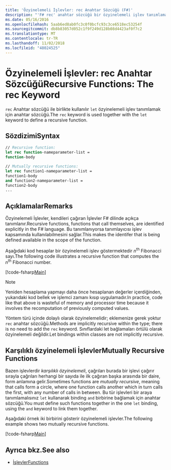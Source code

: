 ```yaml
---
title: 'Özyinelemeli İşlevler: rec Anahtar Sözcüğü (F#)'
description: "'F# rec' anahtar sözcüğü bir özyinelemeli işlev tanımlamak için 'let' anahtar sözcüğü ile nasıl kullanıldığını öğrenin."
ms.date: 05/16/2016
ms.openlocfilehash: 5aab6ed8ab0fc3c0f0bcfc93c3ce6518ec53254f
ms.sourcegitcommit: db8b83057d052c1f9f249d128b08d4423af0f7c2
ms.translationtype: MT
ms.contentlocale: tr-TR
ms.lasthandoff: 11/02/2018
ms.locfileid: "48024525"
---
```

# <a name="recursive-functions-the-rec-keyword"></a><span data-ttu-id="49f76-103">Özyinelemeli İşlevler: rec Anahtar Sözcüğü</span><span class="sxs-lookup"><span data-stu-id="49f76-103">Recursive Functions: The rec Keyword</span></span>

<span data-ttu-id="49f76-104">`rec` Anahtar sözcüğü ile birlikte kullanılır `let` özyinelemeli işlev tanımlamak için anahtar sözcüğü.</span><span class="sxs-lookup"><span data-stu-id="49f76-104">The `rec` keyword is used together with the `let` keyword to define a recursive function.</span></span>

## <a name="syntax"></a><span data-ttu-id="49f76-105">Sözdizimi</span><span class="sxs-lookup"><span data-stu-id="49f76-105">Syntax</span></span>

```fsharp
// Recursive function:
let rec function-nameparameter-list =
function-body

// Mutually recursive functions:
let rec function1-nameparameter-list =
function1-body
and function2-nameparameter-list =
function2-body
...
```

## <a name="remarks"></a><span data-ttu-id="49f76-106">Açıklamalar</span><span class="sxs-lookup"><span data-stu-id="49f76-106">Remarks</span></span>

<span data-ttu-id="49f76-107">Özyinelemeli İşlevler, kendileri çağıran İşlevler F# dilinde açıkça tanımlanır.</span><span class="sxs-lookup"><span data-stu-id="49f76-107">Recursive functions, functions that call themselves, are identified explicitly in the F# language.</span></span> <span data-ttu-id="49f76-108">Bu tanımlanıyorsa tanımlayıcısı işlev kapsamında kullanılabilmesini sağlar.</span><span class="sxs-lookup"><span data-stu-id="49f76-108">This makes the identifer that is being defined available in the scope of the function.</span></span>

<span data-ttu-id="49f76-109">Aşağıdaki kod hesaplar bir özyinelemeli işlev göstermektedir *n*<sup>th</sup> Fibonacci sayı.</span><span class="sxs-lookup"><span data-stu-id="49f76-109">The following code illustrates a recursive function that computes the *n*<sup>th</sup> Fibonacci number.</span></span>

[!code-fsharp[Main](../../../../samples/snippets/fsharp/lang-ref-1/snippet4001.fs)]

>[!NOTE]
<span data-ttu-id="49f76-110">Yeniden hesaplama yapmayı daha önce hesaplanan değerler içerdiğinden, yukarıdaki kod bellek ve işlemci zamanı kısıp uygulamadır.</span><span class="sxs-lookup"><span data-stu-id="49f76-110">In practice, code like that above is wasteful of memory and processor time because it involves the recomputation of previously computed values.</span></span>

<span data-ttu-id="49f76-111">Yöntem türü içinde dolaylı olarak özyinelemelidir; eklemenize gerek yoktur `rec` anahtar sözcüğü.</span><span class="sxs-lookup"><span data-stu-id="49f76-111">Methods are implicitly recursive within the type; there is no need to add the `rec` keyword.</span></span> <span data-ttu-id="49f76-112">Sınıflardaki let bağlamaları örtülü olarak özyinelemeli değildir.</span><span class="sxs-lookup"><span data-stu-id="49f76-112">Let bindings within classes are not implicitly recursive.</span></span>

## <a name="mutually-recursive-functions"></a><span data-ttu-id="49f76-113">Karşılıklı özyinelemeli İşlevler</span><span class="sxs-lookup"><span data-stu-id="49f76-113">Mutually Recursive Functions</span></span>

<span data-ttu-id="49f76-114">Bazen işlevlerdir *karşılıklı özyinelemeli*, çağrıları burada bir işlevi çağırır sırayla çağrıları herhangi bir sayıda ile ilk çağıran başka arasında bir daire, form anlamına gelir.</span><span class="sxs-lookup"><span data-stu-id="49f76-114">Sometimes functions are *mutually recursive*, meaning that calls form a circle, where one function calls another which in turn calls the first, with any number of calls in between.</span></span> <span data-ttu-id="49f76-115">Bu tür işlevleri bir araya tanımlamalısınız `let` kullanarak binding `and` birbirine bağlamak için anahtar sözcüğü.</span><span class="sxs-lookup"><span data-stu-id="49f76-115">You must define such functions together in the one `let` binding, using the `and` keyword to link them together.</span></span>

<span data-ttu-id="49f76-116">Aşağıdaki örnek iki birbirini gösterir özyinelemeli işlevler.</span><span class="sxs-lookup"><span data-stu-id="49f76-116">The following example shows two mutually recursive functions.</span></span>

[!code-fsharp[Main](../../../../samples/snippets/fsharp/lang-ref-1/snippet4002.fs)]

## <a name="see-also"></a><span data-ttu-id="49f76-117">Ayrıca bkz.</span><span class="sxs-lookup"><span data-stu-id="49f76-117">See also</span></span>

- [<span data-ttu-id="49f76-118">İşlevler</span><span class="sxs-lookup"><span data-stu-id="49f76-118">Functions</span></span>](index.md)
